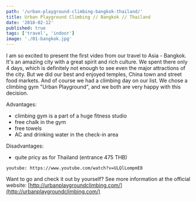 ```yaml
---
path: '/urban-playground-climbing-bangkok-thailand/'
title: Urban Playground Climbing // Bangkok // Thailand
date: '2018-02-12'
published: true
tags: ['travel', 'indoor']
image: './01-bangkok.jpg'
---
```


I am so excited to present the first video from our travel to Asia - Bangkok. It's an amazing city with a great spirit and rich culture. We spent there only 4 days, which is definitely not enough to see even the major attractions of the city. But we did our best and enjoyed temples, China town and street food markets. And of course we had a climbing day on our list. We chose a climbing gym "Urban Playground", and we both are very happy with this decision.

Advantages:

* climbing gym is a part of a huge fitness studio
* free chalk in the gym
* free towels
* AC and drinking water in the check-in area

Disadvantages:

* quite pricy as for Thailand (entrance 475 THB)

`youtube: https://www.youtube.com/watch?v=ULQlLompmE8`

Want to go and check it out by yourself? See more information at the official website: [http://urbanplaygroundclimbing.com/](http://urbanplaygroundclimbing.com/)
